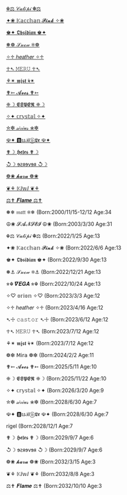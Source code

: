 [☬⚖︎ 𝒞𝒶𝓁𝒾𝓅𝒾 ☬⚖︎](calipi.md)

[✦❀ 𝕂𝕒𝕔𝕔𝕙𝕒𝕟 𝓟𝓲𝓷𝓴 ✧❀](pinkacchan.md)

[♚✦ 𝕺𝖇𝖘𝖎𝖉𝖎𝖆𝖓 ♚✦](obsidian.md)

[❅☸︎ 𝒮𝓃ℴ𝓌 ❅☸︎](snow.md)

[✧♱ ℎ𝑒𝑎𝑡ℎ𝑒𝑟 ✧♱](heather.md)

[☥➴ 𝙼𝙴𝚁𝚄 ☥➴](meru.md)

[⚘✴︎ 𝖒𝖏𝖘𝖙 ⚘✴︎](mist.md)

[✟➳ 𝓐𝓿𝓮𝓼 ✟➳](aves.md)

[❈☽ 𝕰𝕾𝕻𝕰𝕽 ❈☽](esper.md)

[✧✦ 𝕔𝕣𝕪𝕤𝕥𝕒𝕝 ✧✦](crystal.md)

[✮❇︎ 𝓈𝒾𝓇𝒾𝓊𝓈 ✮❇︎](sirius.md)

[☫✦ 🅱𝕦ℬⓑ𝕷𝖊 ☫✦](bubble.md)

[✟☽ 𝕳𝖊𝖑𝖊𝖘 ✟☽](heles.md)

[↺☽ ɘꙅᴙɘⅴɘᴙ ↺☽](reverse.md)

[❁❀ 𝓱𝓪𝓻𝓾 ❁❀](haru.md)

[❦⚘ 𝕂ⅈ𝕨ⅈ ❦⚘](kiwi.md)

[⚖︎✝︎ 𝑭𝒍𝒂𝒎𝒆 ⚖︎✝︎](flame.md)


❅❄︎ 𝔪𝔞𝔱𝔱 ❅❄︎ (Born:2000/11/15-12/12 Age:34

☮❀ 𝓢𝓐𝓝𝓢𝓔𝓘 ☮❀ (Born:2003/3/30 Age:31

☬⚖︎ 𝒞𝒶𝓁𝒾𝓅𝒾 ☬⚖︎ (Born:2022/1/25 Age:13

✦❀ 𝕂𝕒𝕔𝕔𝕙𝕒𝕟 𝓟𝓲𝓷𝓴 ✧❀ (Born:2022/6/6 Age:13

♚✦ 𝕺𝖇𝖘𝖎𝖉𝖎𝖆𝖓 ♚✦ (Born:2022/9/30 Age:13

❅⚓︎ 𝒮𝓃ℴ𝓌 ❅⚓︎ (Born:2022/12/21 Age:13

⭐︎☬ 𝜵𝜠𝑮𝜜 ⭐︎☬ (Born:2022/10/24 Age:13

✧♡ 𝕠𝕣𝕚𝕠𝕟 ✧♡ (Born:2023/3/3 Age:12

✧♱ ℎ𝑒𝑎𝑡ℎ𝑒𝑟 ✧♱ (Born:2023/4/16 Age:12

➴☩ 𝚌𝚊𝚜𝚝𝚘𝚛 ➴☩ (Born:2023/6/12 Age:12

☥➴ 𝙼𝙴𝚁𝚄 ☥➴ (Born:2023/7/12 Age:12

⚘✴︎ 𝖒𝖏𝖘𝖙 ⚘✴︎ (Born:2023/7/12 Age:12

❁❇︎ 𝖬𝗂𝗋𝖺 ❁❇︎ (Born:2024/2/2 Age:11

✟➳ 𝓐𝓿𝓮𝓼 ✟➳ (Born:2025/5/11 Age:10

❈☽ 𝕰𝕾𝕻𝕰𝕽 ❈☽ (Born:2025/11/22 Age:10

✧✦ 𝕔𝕣𝕪𝕤𝕥𝕒𝕝 ✧✦ (Born:2026/3/20 Age:9

✮❇︎ 𝓈𝒾𝓇𝒾𝓊𝓈 ✮❇︎ (Born:2028/6/30 Age:7

☫✦ 🅱𝕦ℬⓑ𝕷𝖊 ☫✦ (Born:2028/6/30 Age:7

rigel (Born:2028/12/1 Age:7

✟☽ 𝕳𝖊𝖑𝖊𝖘 ✟☽ (Born:2029/9/7 Age:6

↺☽ ɘꙅᴙɘⅴɘᴙ ↺☽ (Born:2029/9/7 Age:6

❁❀ 𝓱𝓪𝓻𝓾 ❁❀ (Born:2032/3/15 Age:3

❦⚘ 𝕂ⅈ𝕨ⅈ ❦⚘ (Born:2032/8/8 Age:3

⚖︎✝︎ 𝑭𝒍𝒂𝒎𝒆 ⚖︎✝︎ (Born:2032/10/10 Age:3

